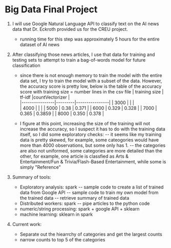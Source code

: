 # Big Data Final Project

1. I will use Google Natural Language API to classify text on the AI news data that Dr. Eckroth 
	provided us for the CREU project. 
	- running time for this step was approximately 5 hours for the entire dataset of AI news
	
2. After classifying those news articles, I use that data for training and testing sets
	to attempt to train a bag-of-words model for future classification
	- since there is not enough memory to train the model with the entire data set, I try to train 
		the model with a subset of the data. However, the accuracy score is pretty low, 
		below is the table of the accuracy score with training size = number lines in the csv file
		| training size  |  tf-idf |countVectorizer |  
		|----------------|---------|----------------|
		|          3000  |         |                | 		
		|          4000  |         |                | 
		|          5000  |   0.38  |     0.371      |
		|          6000  |   0.329 |     0.328      |
		|          7000  |   0.365 |     0.3859     |
		|          8000  |   0.350 |     0.378      |

	- I figure at this point, increasing the size of the training will not increase the accuracy, so 
		I suspect it has to do with the training data itself, so I did some exploratory checks:
		-- it seems like my training data is pretty skewed, for example, some cateogories would
			 have more than 4000 observations, but some only has 1. 
		-- the categories are also not uniformed, some categories are more detailed than the other,
			for example, one article is classfied as Arts & Entertainment/Fun & Trivia/Flash-Based 
			Entertainment, while some is simply "Reference"
3. Summary of tools:
	- Exploratory analysis: spark
		-- sample code to create a list of trained data from Google API
		-- sample code to train my own model from the trained data
		-- retrieve summary of trained data
	- Distributed workers: spark -- pipe articles to the python code
	- numeric/string processing: spark + google API + sklearn 
	- machine learning: sklearn in spark

4. Current work:
	- Separate out the hiearrchy of categories and get the largest counts
	- narrow counts to top 5 of the categories

